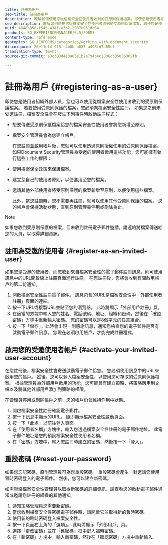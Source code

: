 ```yaml
---
title: 註冊為用戶
seo-title: 註冊為用戶
description: 瞭解如何使用您從檔案安全性使用者收到的受原則保護檔案，即使您是使用者組織的外部人員亦然。
seo-description: 瞭解如何使用您從檔案安全性使用者收到的受原則保護檔案，即使您是使用者組織的外部人員亦然。
uuid: 4648b358-f545-434f-a3b2-2937e961dc64
products: SG_EXPERIENCEMANAGER/6.5/FORMS
content-type: reference
geptopics: SG_AEMFORMS/categories/working_with_document_security
discoiquuid: 26e11ef4-9f8f-4b0b-b035-a498fd7d65ef
translation-type: tm+mt
source-git-commit: a3c303d4e3a85e1b2e794bec2006c335056309fb

---
```



# 註冊為用戶 {#registering-as-a-user}

即使您是使用者組織外部人員，您也可以使用從檔案安全性使用者收到的受原則保護檔案。 若要使用受原則保護的檔案，您必須向檔案安全性註冊。 如果您之前未受邀註冊，檔案安全性會在發生下列事件時啟動註冊程式：

* 想要傳送受原則保護檔案給您的檔案安全性使用者會將您新增至原則。
* 檔案安全管理員會為您建立帳戶。

   在您註冊並啟用帳戶後，您就可以使用透過原則授權使用的受原則保護檔案。 如果Document Security管理員為受邀的使用者啟用這些功能，您可能擁有執行這些工作的權限：

* 使用檔案保全政策來保護檔案。
* 建立您自己的使用者原則，以便套用至您的檔案。
* 邀請其他外部使用者將受原則保護的檔案新增至原則，以便使用這些檔案。

   此外，當您註冊時，您不需要再註冊，就可以使用其他受原則保護的檔案。 您的帳戶會保持活動狀態，直到原則管理員停用或刪除為止。

>[!NOTE]
>
>如果您收到受原則保護的檔案，但未收到註冊電子郵件邀請，請連絡將檔案傳送給您的人員，以取得詳細資訊。

## 註冊為受邀的使用者 {#register-as-an-invited-user}

如果您是受邀的使用者，而您收到來自檔案安全性的電子郵件註冊訊息，則可使用訊息中的URL開啟線上註冊頁面進行註冊。 在您註冊後，您將會收到有關啟用帳戶的第二份通知。

1. 開啟檔案安全性註冊電子郵件。 訊息包含的URL是檔案安全性中「外部使用者註冊」頁面的連結。
1. 按一下URL或複製URL並貼至您的瀏覽器。 此時將顯示「外部用戶註冊」頁。
1. 在適當的方塊中輸入您的姓名、電話號碼、地址、組織和密碼，然後在「確認密碼」方塊中重新輸入密碼。 您的密碼可以是8個字元的任意組合。
1. 按一下「儲存」。此時會出現一則感謝訊息，通知您檢查您的電子郵件是否有啟動電子郵件訊息。 您現在必須啟用帳戶，才能完成註冊程式。

## 啟用您的受邀使用者帳戶 {#activate-your-invited-user-account}

在您註冊後，檔案安全性會寄送啟動電子郵件給您。 您必須使用訊息中的URL來啟用您的帳戶。 然後，您可以登入檔案安全性，以使用您可存取的受原則保護檔案。 根據管理員為外部用戶啟用的功能，您可能具有建立策略、將策略應用到文檔以及將其他外部用戶添加到策略的權限。

在管理員停用或刪除帳戶之前，您的帳戶仍會維持作用中狀態。

1. 開啟檔案安全性註冊確認電子郵件。
1. 按一下訊息中顯示的URL。 隨即顯示檔案安全性啟動頁面。
1. 按一下「此處」以前往登入頁面。
1. 在「使用者名稱」方塊中，輸入您透過檔案安全性註冊的電子郵件地址。 此電子郵件地址是您的預設檔案安全性使用者名稱。
1. 在「密碼」方塊中，輸入您註冊時建立的密碼，然後按一下「登入」。

## 重設密碼 {#reset-your-password}

如果您忘記密碼，原則管理員可為您重設密碼。 重設密碼會產生一封邀請您使用暫時密碼登入的電子郵件。 然後，您可以建立新密碼。

如需聯絡檔案安全性管理員以取得新密碼的詳細資訊，請查看您的啟動電子郵件通知或邀請您註冊的組織的其他通知。

1. 通知策略管理員您需要新密碼。
1. 當您收到檔案安全性密碼電子郵件時，請開啟它並取得新的暫時密碼。
1. 使用新的臨時密碼登入檔案安全性。
1. 按一下頁面右上角的「選項」。 此時將顯示「外部用戶」頁。
1. 選擇「更改密碼」並在「舊密碼」框中鍵入臨時密碼。
1. 在「新密碼」方塊中，輸入新密碼，然後在「確認密碼」方塊中重新輸入。

